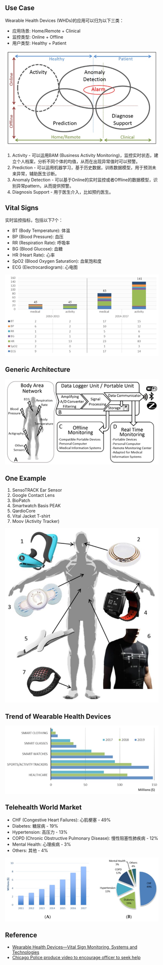 ## Use Case
Wearable Health Devices (WHDs)的应用可以归为以下三类：
* 应用场景: Home/Remote + Clinical
* 监控类型: Online + Offline
* 用户类型: Healthy + Patient

![Classification](./images/sensors-18-02414-g001.jpg)

1. Activity - 可以运用BAM (Business Activity Monitoring)，监控实时状态，建立个人档案，分析不同个体的均值，从而在出现异常值时可以预警。
2. Prediction - 可以运用机器学习，基于历史数据，训练数据模型，用于预测未来异常，辅助医生诊断。
3. Anomaly Detection - 可以基于Online的实时监控或者Offline的数据模型，识别异常pattern，从而提供预警。
4. Diagnosis Support - 用于医生介入，比如预约医生。


## Vital Signs
实时监控指标，包括以下7个：
* BT (Body Temperature): 体温
* BP (Blood Pressure): 血压
* RR (Respiration Rate): 呼吸率
* BG (Blood Glucose): 血糖
* HR (Heart Rate): 心率
* SpO2 (Blood Oxygen Saturation): 血氧饱和度
* ECG (Electrocardiogram): 心电图

![Signs](./images/sensors-18-02414-g002.jpg)


## Generic Architecture

![Architecture](./images/sensors-18-02414-g003.jpg)


## One Example
1. SensoTRACK Ear Sensor
2. Google Contact Lens
3. BioPatch
4. Smartwatch Basis PEAK
5. QardioCore
6. Vital Jacket T-shirt
7. Moov (Activity Tracker)

![Architecture](./images/sensors-18-02414-g004.jpg)


## Trend of Wearable Health Devices

![Trend](./images/sensors-18-02414-g007.jpg)


## Telehealth World Market
* CHF (Congestive Heart Failures): 心肌梗塞 - 49%
* Diabetes: 糖尿病 - 19%
* Hypertension: 高压力 - 13%
* COPD (Chronic Obstructive Pulmonary Disease): 慢性阻塞性肺疾病 - 12%
* Mental Health: 心理疾病 - 3%
* Others: 其他 - 4%

![Market](./images/sensors-18-02414-g008.jpg)


## Reference
* [Wearable Health Devices—Vital Sign Monitoring, Systems and Technologies](https://www.ncbi.nlm.nih.gov/pmc/articles/PMC6111409/)
* [Chicago Police produce video to encourage officer to seek help](https://www.chicagotribune.com/news/breaking/116237042-132.html)
